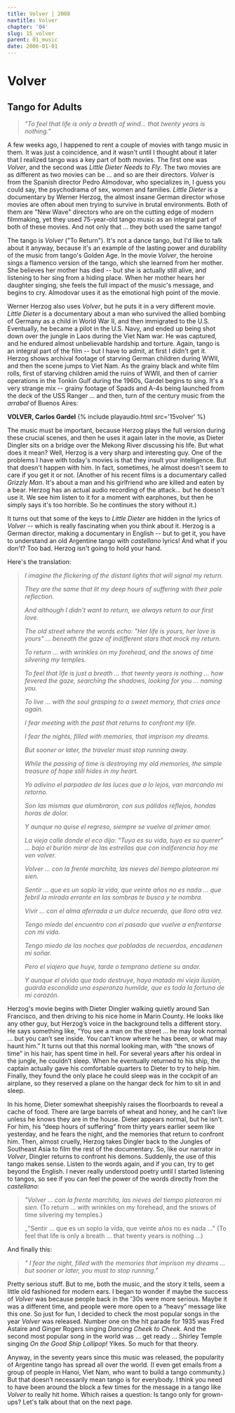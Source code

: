 ```yaml
---
title: Volver | 2008
navtitle: Volver
chapter: '04'
slug: 15_volver
parent: 01_music
date: 2006-01-01
---
```


# Volver

## Tango for Adults

> _"To feel that life is only a breath of wind...
> that twenty years is nothing."_
>

A few weeks ago, I happened to rent a couple of movies with tango music in them. It was just a coincidence, and it wasn't until I thought about it later that I realized tango was a key part of both movies. The first one was _Volver_, and the second was _Little Dieter Needs to Fly_. The two movies are as different as two movies can be ... and so are their directors. _Volver_ is from the Spanish director Pedro Almodovar, who specializes in, I guess you could say, the psychodrama of sex, women and families. _Little Dieter_ is a documentary by Werner Herzog, the almost insane German director whose movies are often about men trying to survive in brutal environments. Both of them are "New Wave" directors who are on the cutting edge of modern filmmaking, yet they used 75-year-old tango music as an integral part of both of these movies. And not only that ... they both used the same tango!

The tango is _Volver_ ("To Return"). It's not a dance tango, but I'd like to talk about it anyway, because it's an example of the lasting power and durability of the music from tango's Golden Age. In the movie _Volver_, the heroine sings a flamenco version of the tango, which she learned from her mother. She believes her mother has died -- but she is actually still alive, and listening to her sing from a hiding place. When her mother hears her daughter singing, she feels the full impact of the music's message, and begins to cry. Almodovar uses it as the emotional high point of the movie.

Werner Herzog also uses _Volver_, but he puts it in a very different movie. _Little Dieter_ is a documentary about a man who survived the allied bombing of Germany as a child in World War II, and then immigrated to the U.S. Eventually, he became a pilot in the U.S. Navy, and ended up being shot down over the jungle in Laos during the Viet Nam war. He was captured, and he endured almost unbelievable hardship and torture. Again, tango is an integral part of the film -- but I have to admit, at first I didn't get it. Herzog shows archival footage of starving German children during WWII, and then the scene jumps to Viet Nam. As the grainy black and white film rolls, first of starving children amid the ruins of WWII, and then of carrier operations in the Tonkin Gulf during the 1960s, Gardel begins to sing. It's a very strange mix -- grainy footage of Spads and A-4s being launched from the deck of the USS Ranger ... and then, turn of the century music from the _arrabal_ of Buenos Aires:

**VOLVER, Carlos Gardel**
{% include playaudio.html
src='15volver' %}

The music must be important, because Herzog plays the full version during these crucial scenes, and then he uses it again later in the movie, as Dieter Dingler sits on a bridge over the Mekong River discussing his life. But what does it mean? Well, Herzog is a very sharp and interesting guy. One of the problems I have with today's movies is that they insult your intelligence. But that doesn't happen with him. In fact, sometimes, he almost doesn't seem to care if you get it or not. (Another of his recent films is a documentary called _Grizzly Man_. It's about a man and his girlfriend who are killed and eaten by a bear. Herzog has an actual audio recording of the attack... but he doesn't use it. We see him listen to it for a moment with earphones, but then he simply says it's too horrible. So he continues the story without it.)

It turns out that some of the keys to _Little Dieter_ are hidden in the lyrics of _Volver_ -- which is really fascinating when you think about it. Herzog is a German director, making a documentary in English -- but to get it, you have to understand an old Argentine tango with _castellano_ lyrics! And what if you don't? Too bad. Herzog isn't going to hold your hand.

Here's the translation:

> _I imagine the flickering
> of the distant lights
> that will signal my return._
>
> _They are the same that lit
> my deep hours of suffering
> with their pale reflection._
>
> _And although I didn't want to return,
> we always return to our first love._
>
> _The old street where the words echo:
> "Her life is yours, her love is yours" ...
> beneath the gaze of indifferent stars
> that mock my return._
>
> _To return ...
> with wrinkles on my forehead,
> and the snows of time
> silvering my temples._
>
> _To feel that life is just a breath ...
> that twenty years is nothing ...
> how fevered the gaze,
> searching the shadows,
> looking for you ... naming you._
>
> _To live ...
> with the soul grasping
> to a sweet memory,
> that cries once again._
>
> _I fear meeting
> with the past that returns
> to confront my life._
>
> _I fear the nights,
> filled with memories,
> that imprison my dreams._
>
> _But sooner or later, the traveler
> must stop running away._
>
> _While the passing of time
> is destroying my old memories,
> the simple treasure of hope
> still hides in my heart._
>
> _Yo adivino el parpadeo
> de las luces que a lo lejos,
> van marcando mi retorno._
>
> _Son las mismas que alumbraron,
> con sus pálidos reflejos,
> hondas horas de dolor._
>
> _Y aunque no quise el regreso,
> siempre se vuelve al primer amor._
>
> _La vieja calle donde el eco dijo:
> "Tuya es su vida, tuyo es su querer" ...
> bajo el burlón mirar de las estrellas
> que con indiferencia hoy me ven volver._
>
> _Volver ...
> con la frente marchita,
> las nieves del tiempo
> platearon mi sien._
>
> _Sentir ... que es un soplo la vida,
> que veinte años no es nada ...
> que febril la mirada
> errante en las sombras
> te busca y te nombra._
>
> _Vivir ...
> con el alma aferrada
> a un dulce recuerdo,
> que lloro otra vez._
>
> _Tengo miedo del encuentro
> con el pasado que vuelve
> a enfrentarse con mi vida._
>
> _Tengo miedo de las noches
> que pobladas de recuerdos,
> encadenen mi soñar._
>
> _Pero el viajero que huye,
> tarde o temprano detiene su andar._
>
> _Y aunque el olvido que todo destruye,
> haya matado mi vieja ilusión,
> guarda escondida una esperanza humilde,
> que es toda la fortuna de mi corazón._

Herzog's movie begins with Dieter Dingler walking quietly around San Francisco, and then driving to his nice home in Marin County. He looks like any other guy, but Herzog’s voice in the background tells a different story. He says something like, “You see a man on the street ... he may look normal ... but you can’t see inside. You can’t know where he has been, or what may haunt him.” It turns out that this normal looking man, with “the snows of time” in his hair, has spent time in hell. For several years after his ordeal in the jungle, he couldn’t sleep. When he eventually returned to his ship, the captain actually gave his comfortable quarters to Dieter to try to help him. Finally, they found the only place he could sleep was in the cockpit of an airplane, so they reserved a plane on the hangar deck for him to sit in and sleep.

In his home, Dieter somewhat sheepishly raises the floorboards to reveal a cache of food. There are large barrels of wheat and honey, and he can’t live unless he knows they are in the house. Dieter appears normal, but he isn't. For him, his “deep hours of suffering” from thirty years earlier seem like yesterday, and he fears the night, and the memories that return to confront him. Then, almost cruelly, Herzog takes Dingler back to the Jungles of Southeast Asia to film the rest of the documentary. So, like our narrator in _Volver_, Dingler returns to confront his demons. Suddenly, the use of this tango makes sense. Listen to the words again, and if you can, try to get beyond the English. I never really understood poetry until I started listening to tangos, so see if you can feel the power of the words directly from the _castellano_:

> _"Volver ... con la frente marchita, las nieves del tiempo platearon mi sien._
> (To return ... with wrinkles on my forehead, and the snows of time silvering my temples.)
>
> _"Sentir ... que es un soplo la vida, que veinte años no es nada ..."
> (To feel that life is only a breath ... that twenty years is nothing ...)

And finally this:

> _" I fear the night, filled with the memories that imprison my dreams ...
>   but sooner or later, you must to stop running."_

Pretty serious stuff. But to me, both the music, and the story it tells, seem a little old fashioned for modern ears. I began to wonder if maybe the success of _Volver_ was because people back in the '30s were more serious. Maybe it was a different time, and people were more open to a “heavy” message like this one. So just for fun, I decided to check the most popular songs in the year _Volver_ was released. Number one on the hit parade for 1935 was Fred Astaire and Ginger Rogers singing _Dancing Cheek to Cheek_. And the second most popular song in the world was ... get ready ... Shirley Temple singing _On the Good Ship Lollipop_!  Yikes. So much for that theory.

Anyway, in the seventy years since this music was released, the popularity of Argentine tango has spread all over the world. (I even get emails from a group of people in Hanoi, Viet Nam, who want to build a tango community.) But that doesn’t necessarily mean tango is for everybody. I think you need to have been around the block a few times for the message in a tango like _Volver_ to really hit home. Which raises a question: Is tango only for grown-ups? Let's talk about that on the next page.
